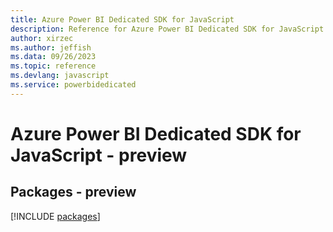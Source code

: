 ```yaml
---
title: Azure Power BI Dedicated SDK for JavaScript
description: Reference for Azure Power BI Dedicated SDK for JavaScript
author: xirzec
ms.author: jeffish
ms.data: 09/26/2023
ms.topic: reference
ms.devlang: javascript
ms.service: powerbidedicated
---
```

# Azure Power BI Dedicated SDK for JavaScript - preview
## Packages - preview
[!INCLUDE [packages](power-bi-dedicated-index.md)]